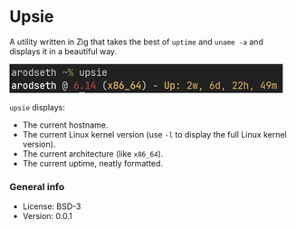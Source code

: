 # Upsie

A utility written in Zig that takes the best of `uptime` and `uname -a` and displays it in a beautiful way.

![screenshot](img/upsie.png)

`upsie` displays:
* The current hostname.
* The current Linux kernel version (use `-l` to display the full Linux kernel version).
* The current architecture (like `x86_64`).
* The current uptime, neatly formatted.

### General info

* License: BSD-3
* Version: 0.0.1
